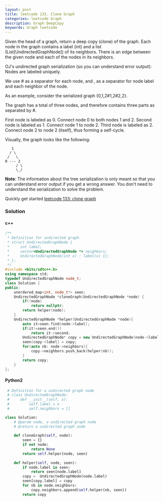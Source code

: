 ```yaml
---
layout: post
title: leetcode 133. Clone Graph
categories: leetcode Graph
description: Graph DeepCopy
keywords: Graph leetcode
---
```


Given the head of a graph, return a deep copy (clone) of the graph. Each node in the graph contains a label (int) and a list (List[UndirectedGraphNode]) of its neighbors. There is an edge between the given node and each of the nodes in its neighbors.


OJ's undirected graph serialization (so you can understand error output):
Nodes are labeled uniquely.

We use # as a separator for each node, and , as a separator for node label and each neighbor of the node.
 

As an example, consider the serialized graph {0,1,2#1,2#2,2}.

The graph has a total of three nodes, and therefore contains three parts as separated by #.

First node is labeled as 0. Connect node 0 to both nodes 1 and 2.
Second node is labeled as 1. Connect node 1 to node 2.
Third node is labeled as 2. Connect node 2 to node 2 (itself), thus forming a self-cycle.
 

Visually, the graph looks like the following:

       1
      / \
     /   \
    0 --- 2
         / \
         \_/

**Note**: The information about the tree serialization is only meant so that you can understand error output if you get a wrong answer. You don't need to understand the serialization to solve the problem.

Quickly get started [leetcode 133: clone graph](https://leetcode.com/problems/clone-graph/description/)

### Solution
#### c++
```c++
/**
 * Definition for undirected graph.
 * struct UndirectedGraphNode {
 *     int label;
 *     vector<UndirectedGraphNode *> neighbors;
 *     UndirectedGraphNode(int x) : label(x) {};
 * };
 */
#include <bits/sdtc++.h>
using namespace std;
typedef UndirectedGraphNode node_t;
class Solution {
public:
    unordered_map<int, node_t*> seen;
    UndirectedGraphNode *cloneGraph(UndirectedGraphNode *node) {
        if(!node)
            return nullptr;
        return helper(node);
    }
    UndirectedGraphNode *helper(UndirectedGraphNode *node){
        auto it=seen.find(node->label);
        if(it!=seen.end())
            return it->second;
        UndirectedGraphNode* copy = new UndirectedGraphNode(node->label);
        seen[copy->label] = copy;
        for(auto nb: node->neighbors){
            copy->neighbors.push_back(helper(nb));
        }
        return copy;
    }
};
```
#### Python2 

```python
 # Definition for a undirected graph node
 # class UndirectedGraphNode:
 #     def __init__(self, x):
 #         self.label = x
 #         self.neighbors = []

class Solution:
    # @param node, a undirected graph node
    # @return a undirected graph node
    
    def cloneGraph(self, node):
        seen = {}
        if not node:
            return None
        return self.helper(node, seen)
    
    def helper(self, node, seen):
        if node.label in seen:
            return seen[node.label]
        copy =  UndirectedGraphNode(node.label)
        seen[copy.label] = copy
        for nb in node.neighbors:
            copy.neighbors.append(self.helper(nb, seen))
        return copy
```
